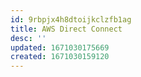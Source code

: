 ```yaml
---
id: 9rbpjx4h8dtoijkclzfb1ag
title: AWS Direct Connect
desc: ''
updated: 1671030175669
created: 1671030159120
---
```

